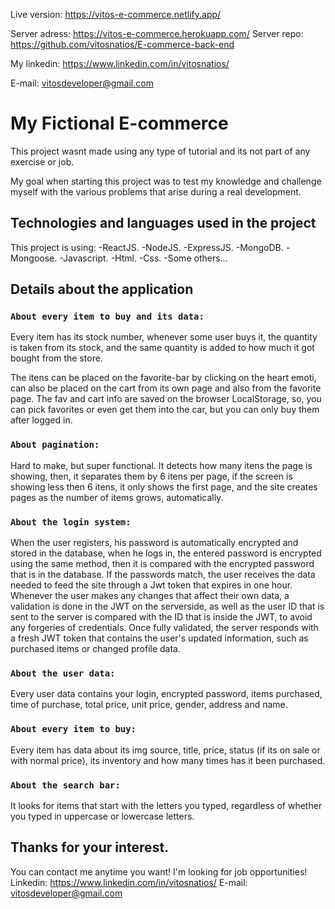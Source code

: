 Live version: https://vitos-e-commerce.netlify.app/

Server adress: https://vitos-e-commerce.herokuapp.com/
Server repo: https://github.com/vitosnatios/E-commerce-back-end

My linkedin: https://www.linkedin.com/in/vitosnatios/

E-mail: vitosdeveloper@gmail.com

# My Fictional E-commerce

This project wasnt made using any type of tutorial and its not part of any exercise or job.

My goal when starting this project was to test my knowledge and challenge myself with the various problems that arise during a real development.

## Technologies and languages used in the project

This project is using:
-ReactJS.
-NodeJS.
-ExpressJS.
-MongoDB.
-Mongoose.
-Javascript.
-Html.
-Css.
-Some others...

## Details about the application

### `About every item to buy and its data:`

Every item has its stock number, whenever some user buys it, the quantity is taken from its stock, and the same quantity is added to how much it got bought from the store.

The itens can be placed on the favorite-bar by clicking on the heart emoti, can also be placed on the cart from its own page and also from the favorite page. The fav and cart info are saved on the browser LocalStorage, so, you can pick favorites or even get them into the car, but you can only buy them after logged in.

### `About pagination:`

Hard to make, but super functional. It detects how many itens the page is showing, then, it separates them by 6 itens per page, if the screen is showing less then 6 itens, it only shows the first page, and the site creates pages as the number of items grows, automatically.

### `About the login system:`

When the user registers, his password is automatically encrypted and stored in the database, when he logs in, the entered password is encrypted using the same method, then it is compared with the encrypted password that is in the database.
If the passwords match, the user receives the data needed to feed the site through a Jwt token that expires in one hour. Whenever the user makes any changes that affect their own data, a validation is done in the JWT on the serverside, as well as the user ID that is sent to the server is compared with the ID that is inside the JWT, to avoid any forgeries of credentials. Once fully validated, the server responds with a fresh JWT token that contains the user's updated information, such as purchased items or changed profile data.

### `About the user data:`

Every user data contains your login, encrypted password, items purchased, time of purchase, total price, unit price, gender, address and name.

### `About every item to buy:`

Every item has data about its img source, title, price, status (if its on sale or with normal price), its inventory and how many times has it been purchased.

### `About the search bar:`

It looks for items that start with the letters you typed, regardless of whether you typed in uppercase or lowercase letters.

## Thanks for your interest.

You can contact me anytime you want! I'm looking for job opportunities!
Linkedin: https://www.linkedin.com/in/vitosnatios/
E-mail: vitosdeveloper@gmail.com